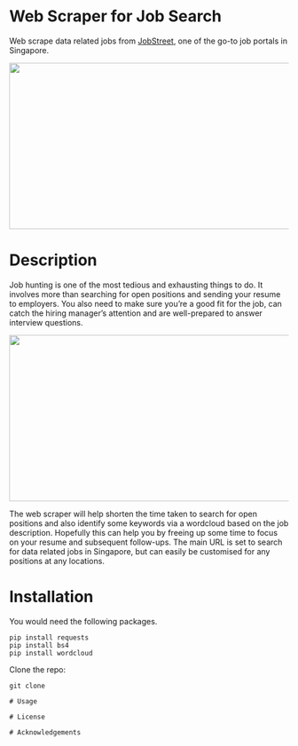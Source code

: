 # Web Scraper for Job Search
Web scrape data related jobs from [JobStreet](https://www.jobstreet.com.sg/), one of the go-to job portals in Singapore.

<img src="https://i.ytimg.com/vi/l2Sp3MYoccw/maxresdefault.jpg" width="600" height="300"/>

# Description
Job hunting is one of the most tedious and exhausting things to do. It involves more than searching for open positions and sending your resume to employers. You also need to make sure you’re a good fit for the job, can catch the hiring manager’s attention and are well-prepared to answer interview questions.

<img src="https://cdn01.vulcanpost.com/wp-uploads/2017/01/job-platforms-FI.png" width="600" height="300"/>

The web scraper will help shorten the time taken to search for open positions and also identify some keywords via a wordcloud based on the job description. Hopefully this can help you by freeing up some time to focus on your resume and subsequent follow-ups.
The main URL is set to search for data related jobs in Singapore, but can easily be customised for any positions at any locations.

# Installation

You would need the following packages.

```
pip install requests
pip install bs4
pip install wordcloud
```

Clone the repo:
```
git clone

# Usage

# License

# Acknowledgements

